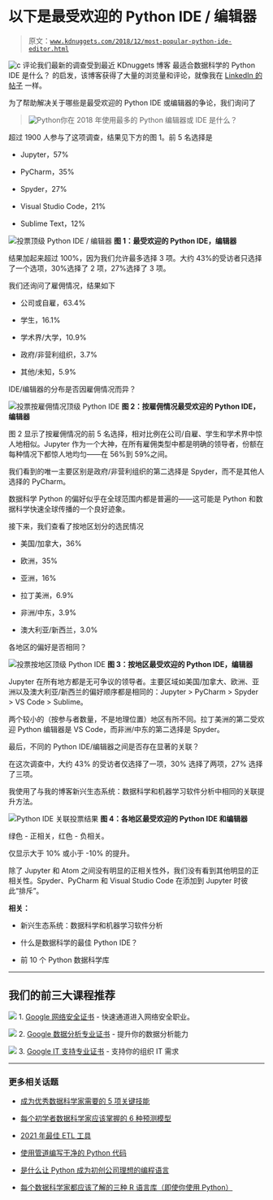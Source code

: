 # 以下是最受欢迎的 Python IDE / 编辑器

> 原文：[`www.kdnuggets.com/2018/12/most-popular-python-ide-editor.html`](https://www.kdnuggets.com/2018/12/most-popular-python-ide-editor.html)

![c](img/3d9c022da2d331bb56691a9617b91b90.png) 评论我们最新的调查受到最近 KDnuggets 博客 最适合数据科学的 Python IDE 是什么？ 的启发，该博客获得了大量的浏览量和评论，就像我在 [LinkedIn 的帖子](https://www.linkedin.com/feed/update/urn:li:activity:6468481295524651008) 一样。

为了帮助解决关于哪些是最受欢迎的 Python IDE 或编辑器的争论，我们询问了

> ![Python](img/dbc3374f77d8d39a439bacaca874664e.png)你在 2018 年使用最多的 Python 编辑器或 IDE 是什么？

超过 1900 人参与了这项调查，结果见下方的图 1。前 5 名选择是

+   Jupyter，57%

+   PyCharm，35%

+   Spyder，27%

+   Visual Studio Code，21%

+   Sublime Text，12%

![投票顶级 Python IDE / 编辑器](img/08e83b9f665c35d007f1e8aefec33792.png) **图 1：最受欢迎的 Python IDE，编辑器**

结果加起来超过 100%，因为我们允许最多选择 3 项。大约 43%的受访者只选择了一个选项，30%选择了 2 项，27%选择了 3 项。

我们还询问了雇佣情况，结果如下

+   公司或自雇，63.4%

+   学生，16.1%

+   学术界/大学，10.9%

+   政府/非营利组织，3.7%

+   其他/未知，5.9%

IDE/编辑器的分布是否因雇佣情况而异？

![投票按雇佣情况顶级 Python IDE](img/f79d3171e6541d9f87d190cde644631e.png) **图 2：按雇佣情况最受欢迎的 Python IDE，编辑器**

图 2 显示了按雇佣情况的前 5 名选择，相对比例在公司/自雇、学生和学术界中惊人地相似。Jupyter 作为一个大神，在所有雇佣类型中都是明确的领导者，份额在每种情况下都惊人地均匀——在 56%到 59%之间。

我们看到的唯一主要区别是政府/非营利组织的第二选择是 Spyder，而不是其他人选择的 PyCharm。

数据科学 Python 的偏好似乎在全球范围内都是普遍的——这可能是 Python 和数据科学快速全球传播的一个良好迹象。

接下来，我们查看了按地区划分的选民情况

+   美国/加拿大，36%

+   欧洲，35%

+   亚洲，16%

+   拉丁美洲，6.9%

+   非洲/中东，3.9%

+   澳大利亚/新西兰，3.0%

各地区的偏好是否相同？

![投票按地区顶级 Python IDE](img/ebf97c059fb71b4b5247d0dcf880ebc3.png) **图 3：按地区最受欢迎的 Python IDE，编辑器**

Jupyter 在所有地方都是无可争议的领导者。主要区域如美国/加拿大、欧洲、亚洲以及澳大利亚/新西兰的偏好顺序都是相同的：Jupyter > PyCharm > Spyder > VS Code > Sublime。

两个较小的（按参与者数量，不是地理位置）地区有所不同。拉丁美洲的第二受欢迎 Python 编辑器是 VS Code，而非洲/中东的第二选择是 Spyder。

最后，不同的 Python IDE/编辑器之间是否存在显著的关联？

在这次调查中，大约 43% 的受访者仅选择了一项，30% 选择了两项，27% 选择了三项。

我使用了与我的博客新兴生态系统：数据科学和机器学习软件分析中相同的关联提升方法。

![Python IDE 关联投票结果](img/ed4c7b2c8e3148c6bf0a0fff321f73a9.png) **图 4：各地区最受欢迎的 Python IDE 和编辑器**

绿色 - 正相关，红色 - 负相关。

仅显示大于 10% 或小于 -10% 的提升。

除了 Jupyter 和 Atom 之间没有明显的正相关性外，我们没有看到其他明显的正相关性。Spyder、PyCharm 和 Visual Studio Code 在添加到 Jupyter 时彼此“排斥”。

**相关：**

+   新兴生态系统：数据科学和机器学习软件分析

+   什么是数据科学的最佳 Python IDE？

+   前 10 个 Python 数据科学库

* * *

## 我们的前三大课程推荐

![](img/0244c01ba9267c002ef39d4907e0b8fb.png) 1\. [Google 网络安全证书](https://www.kdnuggets.com/google-cybersecurity) - 快速通道进入网络安全职业。

![](img/e225c49c3c91745821c8c0368bf04711.png) 2\. [Google 数据分析专业证书](https://www.kdnuggets.com/google-data-analytics) - 提升你的数据分析能力

![](img/0244c01ba9267c002ef39d4907e0b8fb.png) 3\. [Google IT 支持专业证书](https://www.kdnuggets.com/google-itsupport) - 支持你的组织 IT 需求

* * *

### 更多相关话题

+   [成为优秀数据科学家需要的 5 项关键技能](https://www.kdnuggets.com/2021/12/5-key-skills-needed-become-great-data-scientist.html)

+   [每个初学者数据科学家应该掌握的 6 种预测模型](https://www.kdnuggets.com/2021/12/6-predictive-models-every-beginner-data-scientist-master.html)

+   [2021 年最佳 ETL 工具](https://www.kdnuggets.com/2021/12/mozart-best-etl-tools-2021.html)

+   [使用管道编写干净的 Python 代码](https://www.kdnuggets.com/2021/12/write-clean-python-code-pipes.html)

+   [是什么让 Python 成为初创公司理想的编程语言](https://www.kdnuggets.com/2021/12/makes-python-ideal-programming-language-startups.html)

+   [每个数据科学家都应该了解的三种 R 语言库（即使你使用 Python）](https://www.kdnuggets.com/2021/12/three-r-libraries-every-data-scientist-know-even-python.html)
